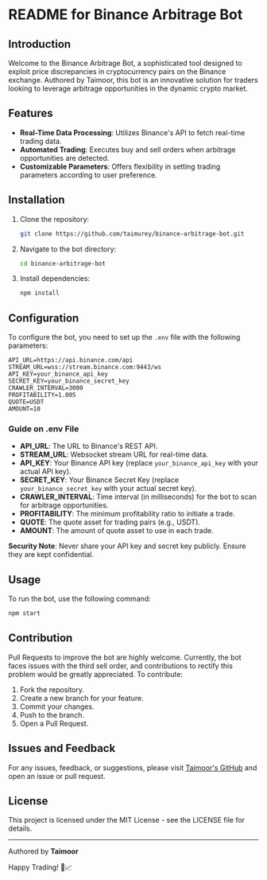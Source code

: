 # README for Binance Arbitrage Bot

## Introduction

Welcome to the Binance Arbitrage Bot, a sophisticated tool designed to exploit price discrepancies in cryptocurrency pairs on the Binance exchange. Authored by Taimoor, this bot is an innovative solution for traders looking to leverage arbitrage opportunities in the dynamic crypto market.

## Features

- **Real-Time Data Processing**: Utilizes Binance's API to fetch real-time trading data.
- **Automated Trading**: Executes buy and sell orders when arbitrage opportunities are detected.
- **Customizable Parameters**: Offers flexibility in setting trading parameters according to user preference.

## Installation

1. Clone the repository:
   ```bash
   git clone https://github.com/taimurey/binance-arbitrage-bot.git
   ```
2. Navigate to the bot directory:
   ```bash
   cd binance-arbitrage-bot
   ```
3. Install dependencies:
   ```bash
   npm install
   ```

## Configuration

To configure the bot, you need to set up the `.env` file with the following parameters:

```
API_URL=https://api.binance.com/api
STREAM_URL=wss://stream.binance.com:9443/ws
API_KEY=your_binance_api_key
SECRET_KEY=your_binance_secret_key
CRAWLER_INTERVAL=3000
PROFITABILITY=1.005
QUOTE=USDT
AMOUNT=10
```

### Guide on .env File

- **API_URL**: The URL to Binance's REST API.
- **STREAM_URL**: Websocket stream URL for real-time data.
- **API_KEY**: Your Binance API key (replace `your_binance_api_key` with your actual API key).
- **SECRET_KEY**: Your Binance Secret Key (replace `your_binance_secret_key` with your actual secret key).
- **CRAWLER_INTERVAL**: Time interval (in milliseconds) for the bot to scan for arbitrage opportunities.
- **PROFITABILITY**: The minimum profitability ratio to initiate a trade.
- **QUOTE**: The quote asset for trading pairs (e.g., USDT).
- **AMOUNT**: The amount of quote asset to use in each trade.

**Security Note**: Never share your API key and secret key publicly. Ensure they are kept confidential.

## Usage

To run the bot, use the following command:

```bash
npm start
```

## Contribution

Pull Requests to improve the bot are highly welcome. Currently, the bot faces issues with the third sell order, and contributions to rectify this problem would be greatly appreciated. To contribute:

1. Fork the repository.
2. Create a new branch for your feature.
3. Commit your changes.
4. Push to the branch.
5. Open a Pull Request.

## Issues and Feedback

For any issues, feedback, or suggestions, please visit [Taimoor's GitHub](https://github.com/taimurey) and open an issue or pull request.

## License

This project is licensed under the MIT License - see the LICENSE file for details.

---

Authored by **Taimoor**

Happy Trading! 🚀📈
